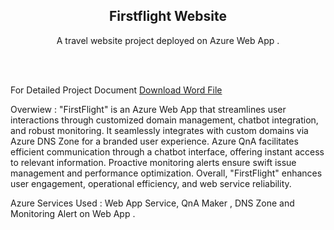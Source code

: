 <h2 align="center">Firstflight Website</h2>
<div align="center">
<p>A travel website project deployed on Azure Web App .</p>
<a href="https://github.com/ArpitMallah09/project_flightweb/edit/" target="_blank"></a>
</div> <br/><br/>

For Detailed Project Document [Download Word File](https://github.com/ArpitMallah09/project_flightweb/blob/main/FirstFlight.docx)

Overwiew : "FirstFlight" is an Azure Web App that streamlines user interactions through customized domain management, chatbot integration, and robust monitoring. It seamlessly integrates with custom domains via Azure DNS Zone for a branded user experience. Azure QnA facilitates efficient communication through a chatbot interface, offering instant access to relevant information. Proactive monitoring alerts ensure swift issue management and performance optimization. Overall, "FirstFlight" enhances user engagement, operational efficiency, and web service reliability.


Azure Services Used : Web App Service, QnA Maker , DNS Zone and Monitoring Alert on Web App . 

